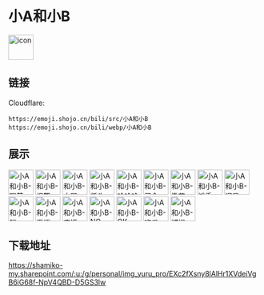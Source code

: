 # 小A和小B
<img src="https://emoji.shojo.cn/bili/src/小A和小B/icon.png" width="50" height="50" alt="icon">

## 链接
Cloudflare:
```
https://emoji.shojo.cn/bili/src/小A和小B
https://emoji.shojo.cn/bili/webp/小A和小B
```
## 展示
<img src="https://emoji.shojo.cn/bili/src/小A和小B/小A和小B-喝茶.png" width="50" height="50" alt="小A和小B-喝茶">
<img src="https://emoji.shojo.cn/bili/src/小A和小B/小A和小B-报警.png" width="50" height="50" alt="小A和小B-报警">
<img src="https://emoji.shojo.cn/bili/src/小A和小B/小A和小B-大哭.png" width="50" height="50" alt="小A和小B-大哭">
<img src="https://emoji.shojo.cn/bili/src/小A和小B/小A和小B-低头.png" width="50" height="50" alt="小A和小B-低头">
<img src="https://emoji.shojo.cn/bili/src/小A和小B/小A和小B-哈哈哈哈.png" width="50" height="50" alt="小A和小B-哈哈哈哈">
<img src="https://emoji.shojo.cn/bili/src/小A和小B/小A和小B-司令.png" width="50" height="50" alt="小A和小B-司令">
<img src="https://emoji.shojo.cn/bili/src/小A和小B/小A和小B-撒花.png" width="50" height="50" alt="小A和小B-撒花">
<img src="https://emoji.shojo.cn/bili/src/小A和小B/小A和小B-摊手.png" width="50" height="50" alt="小A和小B-摊手">
<img src="https://emoji.shojo.cn/bili/src/小A和小B/小A和小B-问号.png" width="50" height="50" alt="小A和小B-问号">
<img src="https://emoji.shojo.cn/bili/src/小A和小B/小A和小B-躺.png" width="50" height="50" alt="小A和小B-躺">
<img src="https://emoji.shojo.cn/bili/src/小A和小B/小A和小B-无语.png" width="50" height="50" alt="小A和小B-无语">
<img src="https://emoji.shojo.cn/bili/src/小A和小B/小A和小B-应援.png" width="50" height="50" alt="小A和小B-应援">
<img src="https://emoji.shojo.cn/bili/src/小A和小B/小A和小B-NO.png" width="50" height="50" alt="小A和小B-NO">
<img src="https://emoji.shojo.cn/bili/src/小A和小B/小A和小B-OK.png" width="50" height="50" alt="小A和小B-OK">
<img src="https://emoji.shojo.cn/bili/src/小A和小B/小A和小B-吃瓜.png" width="50" height="50" alt="小A和小B-吃瓜">
<img src="https://emoji.shojo.cn/bili/src/小A和小B/小A和小B-捕捉.png" width="50" height="50" alt="小A和小B-捕捉">

## 下载地址

https://shamiko-my.sharepoint.com/:u:/g/personal/img_yuru_pro/EXc2fXsny8lAlHr1XVdeiVgB6iG68f-NpV4QBD-D5GS3lw